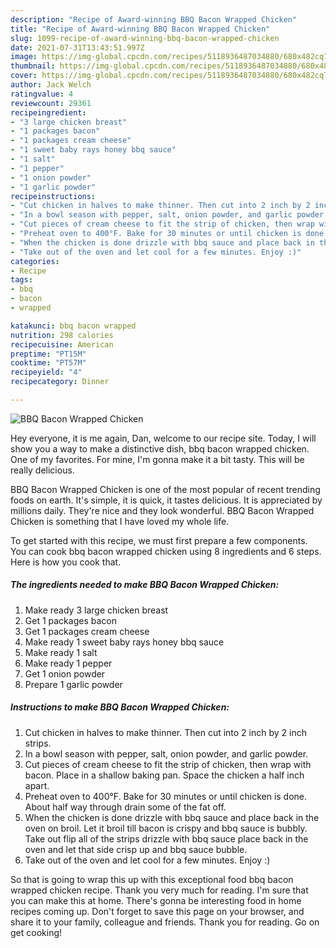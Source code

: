 ```yaml
---
description: "Recipe of Award-winning BBQ Bacon Wrapped Chicken"
title: "Recipe of Award-winning BBQ Bacon Wrapped Chicken"
slug: 1099-recipe-of-award-winning-bbq-bacon-wrapped-chicken
date: 2021-07-31T13:43:51.997Z
image: https://img-global.cpcdn.com/recipes/5118936487034880/680x482cq70/bbq-bacon-wrapped-chicken-recipe-main-photo.jpg
thumbnail: https://img-global.cpcdn.com/recipes/5118936487034880/680x482cq70/bbq-bacon-wrapped-chicken-recipe-main-photo.jpg
cover: https://img-global.cpcdn.com/recipes/5118936487034880/680x482cq70/bbq-bacon-wrapped-chicken-recipe-main-photo.jpg
author: Jack Welch
ratingvalue: 4
reviewcount: 29361
recipeingredient:
- "3 large chicken breast"
- "1 packages bacon"
- "1 packages cream cheese"
- "1 sweet baby rays honey bbq sauce"
- "1 salt"
- "1 pepper"
- "1 onion powder"
- "1 garlic powder"
recipeinstructions:
- "Cut chicken in halves to make thinner. Then cut into 2 inch by 2 inch strips."
- "In a bowl season with pepper, salt, onion powder, and garlic powder."
- "Cut pieces of cream cheese to fit the strip of chicken, then wrap with bacon. Place in a shallow baking pan. Space the chicken a half inch apart."
- "Preheat oven to 400°F. Bake for 30 minutes or until chicken is done. About half way through drain some of the fat off."
- "When the chicken is done drizzle with bbq sauce and place back in the oven on broil. Let it broil till bacon is crispy and bbq sauce is bubbly. Take out flip all of the strips drizzle with bbq sauce place back in the oven and let that side crisp up and bbq sauce bubble."
- "Take out of the oven and let cool for a few minutes. Enjoy :)"
categories:
- Recipe
tags:
- bbq
- bacon
- wrapped

katakunci: bbq bacon wrapped 
nutrition: 298 calories
recipecuisine: American
preptime: "PT15M"
cooktime: "PT57M"
recipeyield: "4"
recipecategory: Dinner

---
```



![BBQ Bacon Wrapped Chicken](https://img-global.cpcdn.com/recipes/5118936487034880/680x482cq70/bbq-bacon-wrapped-chicken-recipe-main-photo.jpg)

Hey everyone, it is me again, Dan, welcome to our recipe site. Today, I will show you a way to make a distinctive dish, bbq bacon wrapped chicken. One of my favorites. For mine, I'm gonna make it a bit tasty. This will be really delicious.

BBQ Bacon Wrapped Chicken is one of the most popular of recent trending foods on earth. It's simple, it is quick, it tastes delicious. It is appreciated by millions daily. They're nice and they look wonderful. BBQ Bacon Wrapped Chicken is something that I have loved my whole life.




To get started with this recipe, we must first prepare a few components. You can cook bbq bacon wrapped chicken using 8 ingredients and 6 steps. Here is how you cook that.

<!--inarticleads1-->

##### The ingredients needed to make BBQ Bacon Wrapped Chicken:

1. Make ready 3 large chicken breast
1. Get 1 packages bacon
1. Get 1 packages cream cheese
1. Make ready 1 sweet baby rays honey bbq sauce
1. Make ready 1 salt
1. Make ready 1 pepper
1. Get 1 onion powder
1. Prepare 1 garlic powder




<!--inarticleads2-->

##### Instructions to make BBQ Bacon Wrapped Chicken:

1. Cut chicken in halves to make thinner. Then cut into 2 inch by 2 inch strips.
1. In a bowl season with pepper, salt, onion powder, and garlic powder.
1. Cut pieces of cream cheese to fit the strip of chicken, then wrap with bacon. Place in a shallow baking pan. Space the chicken a half inch apart.
1. Preheat oven to 400°F. Bake for 30 minutes or until chicken is done. About half way through drain some of the fat off.
1. When the chicken is done drizzle with bbq sauce and place back in the oven on broil. Let it broil till bacon is crispy and bbq sauce is bubbly. Take out flip all of the strips drizzle with bbq sauce place back in the oven and let that side crisp up and bbq sauce bubble.
1. Take out of the oven and let cool for a few minutes. Enjoy :)




So that is going to wrap this up with this exceptional food bbq bacon wrapped chicken recipe. Thank you very much for reading. I'm sure that you can make this at home. There's gonna be interesting food in home recipes coming up. Don't forget to save this page on your browser, and share it to your family, colleague and friends. Thank you for reading. Go on get cooking!

